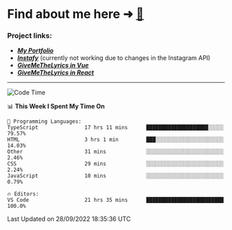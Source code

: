 # Find about me here ➜ [🧑](https://pauabella.dev)

### Project links:
- ***[My Portfolio](https://pauabella.dev)***
- ***[Instafy](https://instafy.me)*** (currently not working due to changes in the Instagram API)
- ***[GiveMeTheLyrics in Vue](https://lyrics.pauabella.dev)***
- ***[GiveMeTheLyrics in React](https://pauabella.dev/GiveMeTheLyrics)***

---
<!--START_SECTION:waka-->
![Code Time](http://img.shields.io/badge/Code%20Time-1%2C486%20hrs%2031%20mins-blue)

📊 **This Week I Spent My Time On** 

```text
💬 Programming Languages: 
TypeScript               17 hrs 11 mins      ████████████████████░░░░░   79.57% 
HTML                     3 hrs 1 min         ███░░░░░░░░░░░░░░░░░░░░░░   14.03% 
Other                    31 mins             ░░░░░░░░░░░░░░░░░░░░░░░░░   2.46% 
CSS                      29 mins             ░░░░░░░░░░░░░░░░░░░░░░░░░   2.24% 
JavaScript               10 mins             ░░░░░░░░░░░░░░░░░░░░░░░░░   0.79%

🔥 Editors: 
VS Code                  21 hrs 35 mins      █████████████████████████   100.0%

```


 Last Updated on 28/09/2022 18:35:36 UTC
<!--END_SECTION:waka-->
